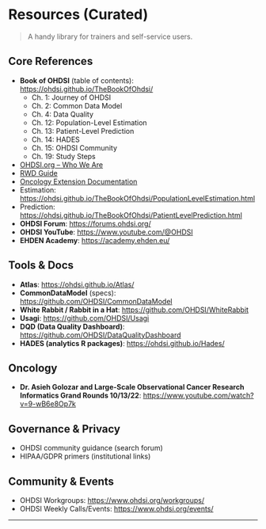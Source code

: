 # Resources (Curated)

> A handy library for trainers and self-service users.

## Core References
- **Book of OHDSI** (table of contents): <https://ohdsi.github.io/TheBookOfOhdsi/>
  - Ch. 1: Journey of OHDSI  
  - Ch. 2: Common Data Model  
  - Ch. 4: Data Quality  
  - Ch. 12: Population-Level Estimation  
  - Ch. 13: Patient-Level Prediction  
  - Ch. 14: HADES  
  - Ch. 15: OHDSI Community  
  - Ch. 19: Study Steps
- [OHDSI.org – Who We Are](https://www.ohdsi.org/who-we-are/)
- [RWD Guide](https://rwd.guide/)
- [Oncology Extension Documentation](https://ohdsi.github.io/CommonDataModel/oncology.html)
- Estimation: <https://ohdsi.github.io/TheBookOfOhdsi/PopulationLevelEstimation.html>
- Prediction: <https://ohdsi.github.io/TheBookOfOhdsi/PatientLevelPrediction.html>
- **OHDSI Forum**: <https://forums.ohdsi.org/>
- **OHDSI YouTube**: <https://www.youtube.com/@OHDSI>
- **EHDEN Academy**: <https://academy.ehden.eu/>

## Tools & Docs
- **Atlas**: <https://ohdsi.github.io/Atlas/>
- **CommonDataModel** (specs): <https://github.com/OHDSI/CommonDataModel>
- **White Rabbit / Rabbit in a Hat**: <https://github.com/OHDSI/WhiteRabbit>
- **Usagi**: <https://github.com/OHDSI/Usagi>
- **DQD (Data Quality Dashboard)**: <https://github.com/OHDSI/DataQualityDashboard>
- **HADES (analytics R packages)**: <https://ohdsi.github.io/Hades/>

## Oncology
- **Dr. Asieh Golozar and Large-Scale Observational Cancer Research Informatics Grand Rounds 10/13/22**: <https://www.youtube.com/watch?v=9-wB6e8Op7k>

## Governance & Privacy
- OHDSI community guidance (search forum)
- HIPAA/GDPR primers (institutional links)

## Community & Events
- OHDSI Workgroups: <https://www.ohdsi.org/workgroups/>
- OHDSI Weekly Calls/Events: <https://www.ohdsi.org/events/>

*****



